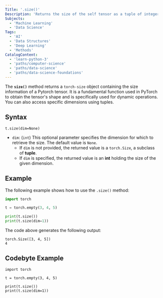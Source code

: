 ```yaml
---
Title: '.size()'
Description: 'Returns the size of the self tensor as a tuple of integers.'
Subjects:
  - 'Machine Learning'
  - 'Data Science'
Tags: 
  - 'AI'
  - 'Data Structures'
  - 'Deep Learning'
  - 'Methods'
CatalogContent: 
  - 'learn-python-3'
  - 'paths/computer-science'
  - 'paths/data-science'
  - 'paths/data-science-foundations'
---
```


The **`size()`** method returns a `torch-size` object containing the size information of a Pytorch tensor. It is a fundamental function used in PyTorch to obtain the tensor's shape and is specifically used for dynamic operations. You can also access specific dimensions using tuples. 

## Syntax

```psuedo
t.size(dim=None)
```

- `dim`: (`int`) This optional parameter specifies the dimension for which to retrieve the size. The default value is `None`. 
    - If `dim` is not provided, the returned value is a `torch.Size`, a subclass of __tuple__. 
    - If `dim` is specified, the returned value is an __int__ holding the size of the given dimension. 

## Example

The following example shows how to use the `.size()` method: 

```py
import torch

t = torch.empty(3, 4, 5)

print(t.size())
print(t.size(dim=1))
```

The code above generates the following output:

```shell
torch.Size([3, 4, 5])
4
```

## Codebyte Example

```codebyte/python
import torch

t = torch.empty(3, 4, 5)

print(t.size())
print(t.size(dim=1))
```
